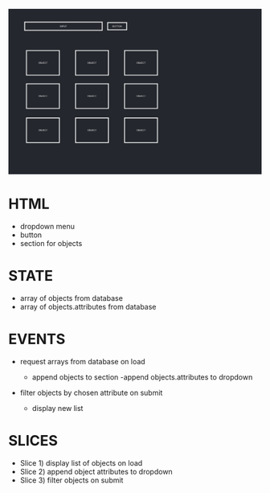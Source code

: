 ![wireframe](assets/DATASEARCH-WIREFRAME.png)

# HTML

-   dropdown menu
-   button
-   section for objects

# STATE

-   array of objects from database
-   array of objects.attributes from database

# EVENTS

-   request arrays from database on load

    -   append objects to section
        -append objects.attributes to dropdown

-   filter objects by chosen attribute on submit
    -   display new list

# SLICES

-   Slice 1) display list of objects on load
-   Slice 2) append object attributes to dropdown
-   Slice 3) filter objects on submit
